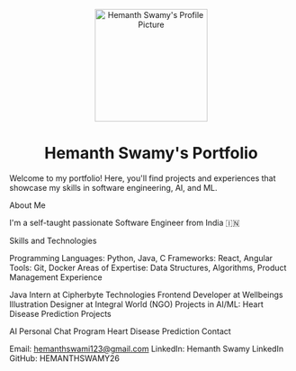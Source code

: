 <p align="center"> <img src="https://github.com/HEMANTHSWAMY26/HEMANTHSWAMY26/blob/main/assets/profile_picture.jpg" width="200" height="200" alt="Hemanth Swamy's Profile Picture"> </p> <h1 align="center">Hemanth Swamy's Portfolio</h1>
Welcome to my portfolio! Here, you'll find projects and experiences that showcase my skills in software engineering, AI, and ML.

About Me

I'm a self-taught passionate Software Engineer from India 🇮🇳

Skills and Technologies

Programming Languages: Python, Java, C
Frameworks: React, Angular
Tools: Git, Docker
Areas of Expertise: Data Structures, Algorithms, Product Management
Experience

Java Intern at Cipherbyte Technologies
Frontend Developer at Wellbeings
Illustration Designer at Integral World (NGO)
Projects in AI/ML: Heart Disease Prediction
Projects

AI Personal Chat Program
Heart Disease Prediction
Contact

Email: hemanthswami123@gmail.com
LinkedIn: Hemanth Swamy LinkedIn
GitHub: HEMANTHSWAMY26
